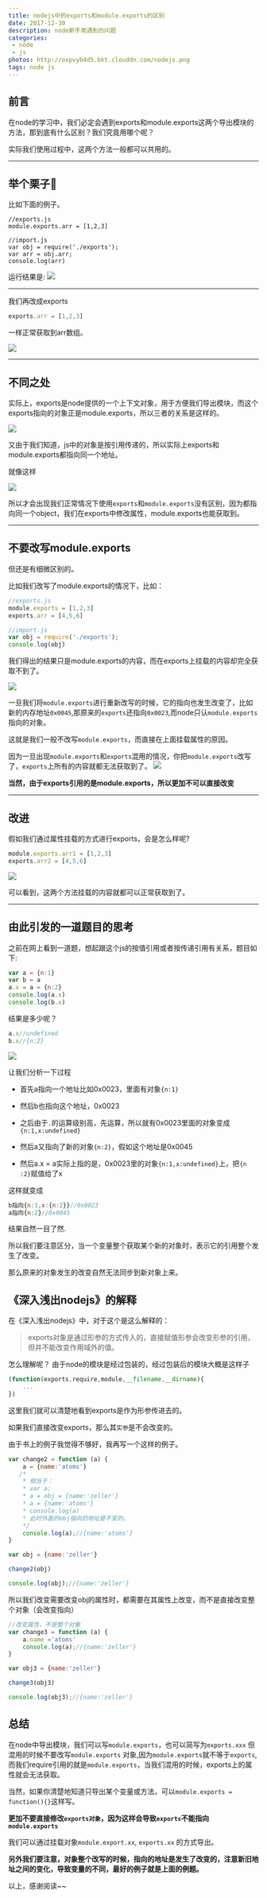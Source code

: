 ```yaml
---
title: nodejs中的exports和module.exports的区别
date: 2017-12-30
description: node新手常遇到的问题
categories:
 - node
 - js
photos: http://oxpvyb4d5.bkt.clouddn.com/nodejs.png
tags: node js
---
```


## 前言

在node的学习中，我们必定会遇到exports和module.exports这两个导出模块的方法，那到底有什么区别？我们究竟用哪个呢？

实际我们使用过程中，这两个方法一般都可以共用的。

---

## 举个栗子🌰

比如下面的例子。

```
//exports.js
module.exports.arr = [1,2,3]
```

```
//import.js
var obj = require('./exports');
var arr = obj.arr;
console.log(arr)
```
运行结果是:
![](http://oxpvb4fav.bkt.clouddn.com/15146109642764.jpg)

---

我们再改成exports

```js
exports.arr = [1,2,3]
```

一样正常获取到arr数组。

![](http://oxpvb4fav.bkt.clouddn.com/15146109642764.jpg)

---

## 不同之处

实际上，exports是node提供的一个上下文对象，用于方便我们导出模块，而这个exports指向的对象正是module.exports，所以三者的关系是这样的。

![](http://oxpvb4fav.bkt.clouddn.com/15146114379480.jpg)

又由于我们知道，js中的对象是按引用传递的，所以实际上exports和module.exports都指向同一个地址。

就像这样

![](http://oxpvb4fav.bkt.clouddn.com/15146115045635.jpg)

所以才会出现我们正常情况下使用```exports```和```module.exports```没有区别，因为都指向同一个object，我们在exports中修改属性，module.exports也能获取到。

---

## 不要改写module.exports

但还是有细微区别的。

比如我们改写了module.exports的情况下，比如：

```js
//exports.js
module.exports = [1,2,3]
exports.arr = [4,5,6]
```

```js
//import.js
var obj = require('./exports');
console.log(obj)
```

我们得出的结果只是module.exports的内容，而在exports上挂载的内容却完全获取不到了。

![](http://oxpvb4fav.bkt.clouddn.com/15146121128056.jpg)

一旦我们将```module.exports```进行重新改写的时候，它的指向也发生改变了，比如新的内存地址```0x0045```,那原来的```exports```还指向```0x0023```,而node只认```module.exports```指向的对象。

这就是我们一般不改写```module.exports```，而直接在上面挂载属性的原因。

因为一旦出现```module.exports```和```exports```混用的情况，你把```module.exports```改写了，```exports```上所有的内容就都无法获取到了。
![](http://oxpvb4fav.bkt.clouddn.com/15146120902373.jpg)

**当然，由于exports引用的是module.exports，所以更加不可以直接改变**

---

## 改进

假如我们通过属性挂载的方式进行exports，会是怎么样呢?

```js
module.exports.arr1 = [1,2,3]
exports.arr2 = [4,5,6]
```

![](http://oxpvb4fav.bkt.clouddn.com/15146122143055.jpg)

可以看到，这两个方法挂载的内容就都可以正常获取到了。


---

## 由此引发的一道题目的思考

之前在网上看到一道题，想起跟这个js的按值引用或者按传递引用有关系，题目如下:

```js
var a = {n:1}
var b = a
a.x = a = {n:2}
console.log(a.x)
console.log(b.x)
```

结果是多少呢？

```js
a.x//undefined
b.x//{n:2}
```
![](http://oxpvb4fav.bkt.clouddn.com/15146133186513.jpg)


让我们分析一下过程

 - 首先a指向一个地址比如0x0023，里面有对象```{n:1}```

 - 然后b也指向这个地址，0x0023

 - 之后由于```.```的运算级别高，先运算，所以就有0x0023里面的对象变成```{n:1,x:undefined}```

 - 然后a又指向了新的对象```{n:2}```，假如这个地址是0x0045

 - 然后a.x = a实际上指的是，0x0023里的对象```{n:1,x:undefined}```上，把```{n
:2}```赋值给了x

这样就变成

```js
b指向{n:1,x:{n:2}}//0x0023
a指向{n:2}//0x0045
```

结果自然一目了然.

所以我们要注意区分，当一个变量整个获取某个新的对象时，表示它的引用整个发生了改变。

那么原来的对象发生的改变自然无法同步到新对象上来。

## 《深入浅出nodejs》的解释

在《深入浅出nodejs》中，对于这个是这么解释的：
>exports对象是通过形参的方式传入的，直接赋值形参会改变形参的引用，但并不能改变作用域外的值。

怎么理解呢？
由于node的模块是经过包装的，经过包装后的模块大概是这样子

```js
(function(exports,require,module,__filename,__dirname){
    ...
})
```

这里我们就可以清楚地看到exports是作为形参传进去的。

如果我们直接改变exports，那么其```实参```是不会改变的。

由于书上的例子我觉得不够好，我再写一个这样的例子。

```js
var change2 = function (a) {
    a = {name:'atoms'}
   /*
    * 相当于：
    * var a;
    * a = obj = {name:'zeller'}
    * a = {name:'atoms'}
    * console.log(a)
    * 此时外面的obj指向的地址是不变的。
    */
    console.log(a);//{name:'atoms'}
}

var obj = {name:'zeller'}

change2(obj)

console.log(obj);//{name:'zeller'}
```

所以我们改变需要改变obj的属性时，都需要在其属性上改变，而不是直接改变整个对象（会改变指向）

```js
//改变属性，不是整个对象
var change3 = function (a) {
    a.name ='atoms'
    console.log(a);//{name:'zeller'}
}

var obj3 = {name:'zeller'}

change3(obj3)

console.log(obj3);//{name:'zeller'}
```

## 总结

在node中导出模块，我们可以写```module.exports```，也可以简写为```exports.xxx```
但混用的时候不要改写```module.exports``` 对象,因为```module.exports```就不等于```exports```,而我们require引用的就是```module.exports```，当我们混用的时候，exports上的属性就会无法获取。


当然，如果你清楚地知道只导出某个变量或方法，可以```module.exports = function(){}```这样写。


**更加不要直接修改```exports对象```，因为这样会导致```exports```不能指向```module.exports```**

我们可以通过挂载对象```module.export.xx```,
```exports.xx```
的方式导出。

**另外我们要注意，对象整个改写的时候，指向的地址是发生了改变的，注意新旧地址之间的变化，导致变量的不同，最好的例子就是上面的例题。**

以上，感谢阅读~~




